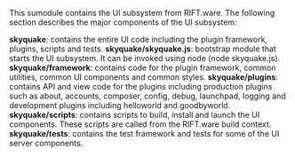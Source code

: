 This sumodule contains the UI subsystem from RIFT.ware. The following
section describes the major components of the UI subsystem:

**skyquake**: contains the entire UI code including the plugin framework, plugins, scripts and tests.
**skyquake/skyquake.js**: bootstrap module that starts the UI subsystem. It can be invoked using node (node skyquake.js).
**skyquake/framework**: contains code for the plugin framework, common utilities, common UI components and common styles.
**skyquake/plugins**: contains API and view code for the plugins including production plugins such as about, accounts, composer, config, debug, launchpad, logging and development plugins including helloworld and goodbyworld.
**skyquake/scripts**: contains scripts to build, install and launch the UI components. These scripts are called from the RIFT.ware build context.
**skyquake/tests**: contains the test framework and tests for some of the UI server components.
